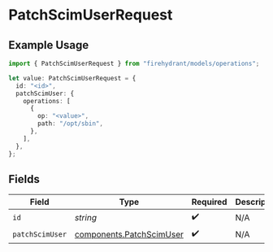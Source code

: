 # PatchScimUserRequest

## Example Usage

```typescript
import { PatchScimUserRequest } from "firehydrant/models/operations";

let value: PatchScimUserRequest = {
  id: "<id>",
  patchScimUser: {
    operations: [
      {
        op: "<value>",
        path: "/opt/sbin",
      },
    ],
  },
};
```

## Fields

| Field                                                                | Type                                                                 | Required                                                             | Description                                                          |
| -------------------------------------------------------------------- | -------------------------------------------------------------------- | -------------------------------------------------------------------- | -------------------------------------------------------------------- |
| `id`                                                                 | *string*                                                             | :heavy_check_mark:                                                   | N/A                                                                  |
| `patchScimUser`                                                      | [components.PatchScimUser](../../models/components/patchscimuser.md) | :heavy_check_mark:                                                   | N/A                                                                  |